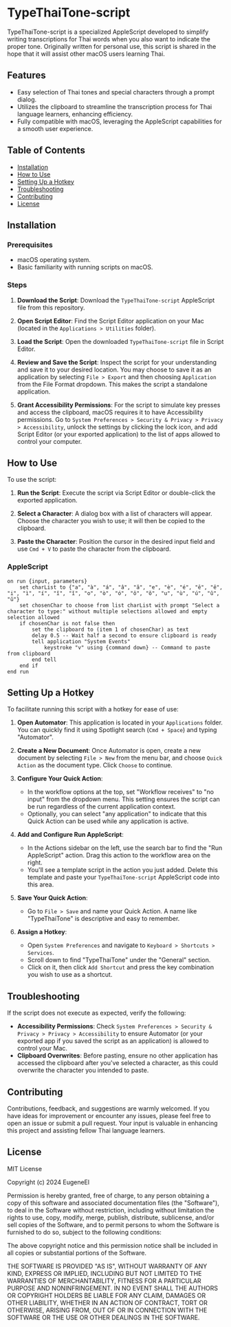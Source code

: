 # TypeThaiTone-script

TypeThaiTone-script is a specialized AppleScript developed to simplify writing transcriptions for Thai words when you also want to indicate the proper tone. Originally written for personal use, this script is shared in the hope that it will assist other macOS users learning Thai.

## Features

- Easy selection of Thai tones and special characters through a prompt dialog.
- Utilizes the clipboard to streamline the transcription process for Thai language learners, enhancing efficiency.
- Fully compatible with macOS, leveraging the AppleScript capabilities for a smooth user experience.

## Table of Contents

- [Installation](#installation)
- [How to Use](#how-to-use)
- [Setting Up a Hotkey](#setting-up-a-hotkey)
- [Troubleshooting](#troubleshooting)
- [Contributing](#contributing)
- [License](#license)

## Installation

### Prerequisites

- macOS operating system.
- Basic familiarity with running scripts on macOS.

### Steps

1. **Download the Script**: Download the `TypeThaiTone-script` AppleScript file from this repository.

2. **Open Script Editor**: Find the Script Editor application on your Mac (located in the `Applications > Utilities` folder).

3. **Load the Script**: Open the downloaded `TypeThaiTone-script` file in Script Editor.

4. **Review and Save the Script**: Inspect the script for your understanding and save it to your desired location. You may choose to save it as an application by selecting `File > Export` and then choosing `Application` from the File Format dropdown. This makes the script a standalone application.

5. **Grant Accessibility Permissions**: For the script to simulate key presses and access the clipboard, macOS requires it to have Accessibility permissions. Go to `System Preferences > Security & Privacy > Privacy > Accessibility`, unlock the settings by clicking the lock icon, and add Script Editor (or your exported application) to the list of apps allowed to control your computer.

## How to Use

To use the script:

1. **Run the Script**: Execute the script via Script Editor or double-click the exported application.

2. **Select a Character**: A dialog box with a list of characters will appear. Choose the character you wish to use; it will then be copied to the clipboard.

3. **Paste the Character**: Position the cursor in the desired input field and use `Cmd + V` to paste the character from the clipboard.

### AppleScript

```AppleScript
on run {input, parameters}
    set charList to {"a", "à", "á", "â", "ă", "e", "è", "é", "ê", "ě", "i", "ì", "í", "î", "ǐ", "o", "ò", "ó", "ô", "ŏ", "u", "ù", "ú", "û", "ŭ"}
    set chosenChar to choose from list charList with prompt "Select a character to type:" without multiple selections allowed and empty selection allowed
    if chosenChar is not false then
        set the clipboard to (item 1 of chosenChar) as text
        delay 0.5 -- Wait half a second to ensure clipboard is ready
        tell application "System Events"
            keystroke "v" using {command down} -- Command to paste from clipboard
        end tell
    end if
end run
```

## Setting Up a Hotkey

To facilitate running this script with a hotkey for ease of use:

1. **Open Automator**: This application is located in your `Applications` folder. You can quickly find it using Spotlight search (`Cmd + Space`) and typing "Automator".

2. **Create a New Document**: Once Automator is open, create a new document by selecting `File > New` from the menu bar, and choose `Quick Action` as the document type. Click `Choose` to continue.

3. **Configure Your Quick Action**:
    - In the workflow options at the top, set "Workflow receives" to "no input" from the dropdown menu. This setting ensures the script can be run regardless of the current application context.
    - Optionally, you can select "any application" to indicate that this Quick Action can be used while any application is active.

4. **Add and Configure Run AppleScript**:
    - In the Actions sidebar on the left, use the search bar to find the "Run AppleScript" action. Drag this action to the workflow area on the right.
    - You'll see a template script in the action you just added. Delete this template and paste your `TypeThaiTone-script` AppleScript code into this area.

5. **Save Your Quick Action**:
    - Go to `File > Save` and name your Quick Action. A name like "TypeThaiTone" is descriptive and easy to remember.

6. **Assign a Hotkey**:
    - Open `System Preferences` and navigate to `Keyboard > Shortcuts > Services`.
    - Scroll down to find "TypeThaiTone" under the "General" section.
    - Click on it, then click `Add Shortcut` and press the key combination you wish to use as a shortcut.

## Troubleshooting

If the script does not execute as expected, verify the following:
- **Accessibility Permissions**: Check `System Preferences > Security & Privacy > Privacy > Accessibility` to ensure Automator (or your exported app if you saved the script as an application) is allowed to control your Mac.
- **Clipboard Overwrites**: Before pasting, ensure no other application has accessed the clipboard after you've selected a character, as this could overwrite the character you intended to paste.

## Contributing

Contributions, feedback, and suggestions are warmly welcomed. If you have ideas for improvement or encounter any issues, please feel free to open an issue or submit a pull request. Your input is valuable in enhancing this project and assisting fellow Thai language learners.

## License

MIT License

Copyright (c) 2024 EugeneEl

Permission is hereby granted, free of charge, to any person obtaining a copy
of this software and associated documentation files (the "Software"), to deal
in the Software without restriction, including without limitation the rights
to use, copy, modify, merge, publish, distribute, sublicense, and/or sell
copies of the Software, and to permit persons to whom the Software is
furnished to do so, subject to the following conditions:

The above copyright notice and this permission notice shall be included in all
copies or substantial portions of the Software.

THE SOFTWARE IS PROVIDED "AS IS", WITHOUT WARRANTY OF ANY KIND, EXPRESS OR
IMPLIED, INCLUDING BUT NOT LIMITED TO THE WARRANTIES OF MERCHANTABILITY,
FITNESS FOR A PARTICULAR PURPOSE AND NONINFRINGEMENT. IN NO EVENT SHALL THE
AUTHORS OR COPYRIGHT HOLDERS BE LIABLE FOR ANY CLAIM, DAMAGES OR OTHER
LIABILITY, WHETHER IN AN ACTION OF CONTRACT, TORT OR OTHERWISE, ARISING FROM,
OUT OF OR IN CONNECTION WITH THE SOFTWARE OR THE USE OR OTHER DEALINGS IN THE
SOFTWARE.

